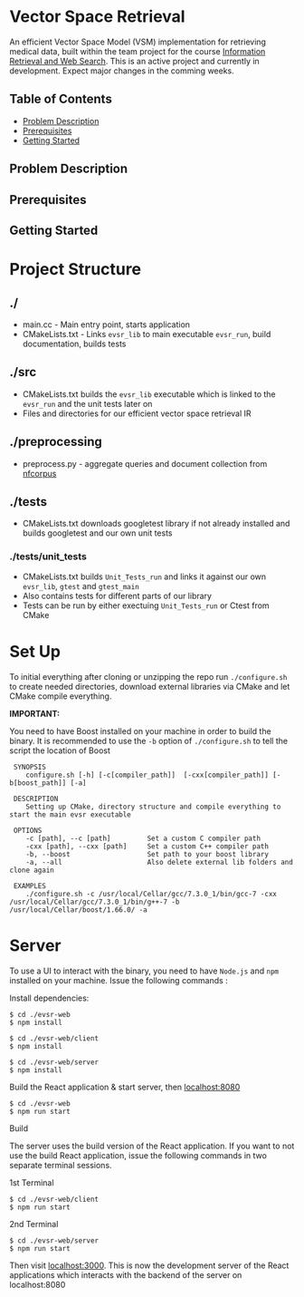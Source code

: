 # Vector Space Retrieval
An efficient Vector Space Model (VSM) implementation for retrieving medical data, built within the team project for the course [Information Retrieval and Web Search](http://dws.informatik.uni-mannheim.de/en/teaching/courses-for-master-candidates/ie663websearchandinformationretrieval/). This is an active project and currently in development. Expect major changes in the comming weeks.

## Table of Contents
 * [Problem Description](#problem-description)
 * [Prerequisites](#prerequisites)
 * [Getting Started](#getting-started)
 
## Problem Description


## Prerequisites


## Getting Started


# Project Structure

## ./

* main.cc - Main entry point, starts application
* CMakeLists.txt - Links `evsr_lib` to main executable `evsr_run`, build documentation, builds tests

## ./src

* CMakeLists.txt builds the `evsr_lib` executable which is linked to the `evsr_run` and the unit tests later on
* Files and directories for our efficient vector space retrieval IR

## ./preprocessing

* preprocess.py - aggregate queries and document collection from [nfcorpus](http://www.cl.uni-heidelberg.de/statnlpgroup/nfcorpus/)

## ./tests

* CMakeLists.txt downloads googletest library if not already installed and builds googletest and our own unit tests

### ./tests/unit_tests

* CMakeLists.txt builds `Unit_Tests_run` and links it against our own `evsr_lib`, `gtest` and `gtest_main`
* Also contains tests for different parts of our library
* Tests can be run by either exectuing `Unit_Tests_run` or Ctest from CMake

# Set Up

To initial everything after cloning or unzipping the repo run `./configure.sh` to create needed directories, download external libraries via CMake and let CMake compile everything.

**IMPORTANT:**

You need to have Boost installed on your machine in order to build the binary. It is recommended to use the `-b` option of `./configure.sh` to tell the script the location of Boost

```
 SYNOPSIS
    configure.sh [-h] [-c[compiler_path]]  [-cxx[compiler_path]] [-b[boost_path]] [-a]

 DESCRIPTION
    Setting up CMake, directory structure and compile everything to start the main evsr executable

 OPTIONS
    -c [path], --c [path]         Set a custom C compiler path
    -cxx [path], --cxx [path]     Set a custom C++ compiler path
    -b, --boost                   Set path to your boost library
    -a, --all                     Also delete external lib folders and clone again

 EXAMPLES
    ./configure.sh -c /usr/local/Cellar/gcc/7.3.0_1/bin/gcc-7 -cxx /usr/local/Cellar/gcc/7.3.0_1/bin/g++-7 -b /usr/local/Cellar/boost/1.66.0/ -a
```

# Server

To use a UI to interact with the binary, you need to have `Node.js` and `npm` installed on your machine.
Issue the following commands :

Install dependencies:

```
$ cd ./evsr-web
$ npm install
```

```
$ cd ./evsr-web/client
$ npm install
```

```
$ cd ./evsr-web/server
$ npm install
```

Build the React application & start server, then [localhost:8080](localhost:8080)

```
$ cd ./evsr-web
$ npm run start
```

Build

The server uses the build version of the React application. If you want to not use the build React application, issue the following commands in two separate terminal sessions.

1st Terminal

```
$ cd ./evsr-web/client
$ npm run start
```

2nd Terminal

```
$ cd ./evsr-web/server
$ npm run start
```

Then visit [localhost:3000](localhost:3000). This is now the development server of the React applications which interacts with the backend of the server on localhost:8080
